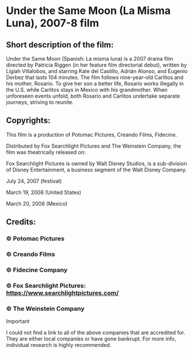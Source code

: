 # Under the Same Moon (La Misma Luna), 2007-8 film 

## Short description of the film:

Under the Same Moon (Spanish: La misma luna) is a 2007 drama film directed by Patricia Riggen (in her feature film directorial debut), written by Ligiah Villalobos, and starring Kate del Castillo, Adrián Alonso, and Eugenio Derbez that lasts 104 minutes. The film follows nine-year-old Carlitos and his mother, Rosario. To give her son a better life, Rosario works illegally in the U.S. while Carlitos stays in Mexico with his grandmother. When unforeseen events unfold, both Rosario and Carlitos undertake separate journeys, striving to reunite.

## Copyrights:

This film is a production of Potomac Pictures, Creando Films, Fidecine.

Distributed by Fox Searchlight Pictures and The Weinstein Company, the film was theatrically released on:

Fox Searchlight Pictures is owned by Walt Disney Studios, is a sub-division of Disney Entertainment, a business segment of the Walt Disney Company.
	
July 24, 2007 (festival)

March 19, 2008 (United States)

March 20, 2008 (Mexico)

## Credits:

### © Potomac Pictures

### © Creando Films

### © Fidecine Company

### © Fox Searchlight Pictures: https://www.searchlightpictures.com/

### © The Weinstein Company

> [!IMPORTANT]
>
> I could not find a link to all of the above companies that are accredited for. They are either local companies or have gone bankrupt. For more info, individual research is highly recommended.
